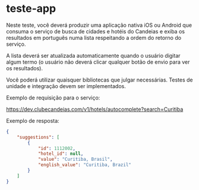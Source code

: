 # teste-app

Neste teste, você deverá produzir uma aplicação nativa iOS ou Android que consuma o serviço de busca de cidades e hotéis do Candeias e exiba os resultados em português numa lista respeitando a ordem do retorno do serviço.

A lista deverá ser atualizada automaticamente quando o usuário digitar algum termo (o usuário não deverá clicar qualquer botão de envio para ver os resultados).

Você poderá utilizar quaisquer bibliotecas que julgar necessárias. Testes de unidade e integração devem ser implementados.

Exemplo de requisição para o serviço:

https://dev.clubecandeias.com/v1/hotels/autocomplete?search=Curitiba

Exemplo de resposta:


```json
{
    "suggestions": [
        {
            "id": 1112002,
            "hotel_id": null,
            "value": "Curitiba, Brasil",
            "english_value": "Curitiba, Brazil"
        }
    ]
}
```
